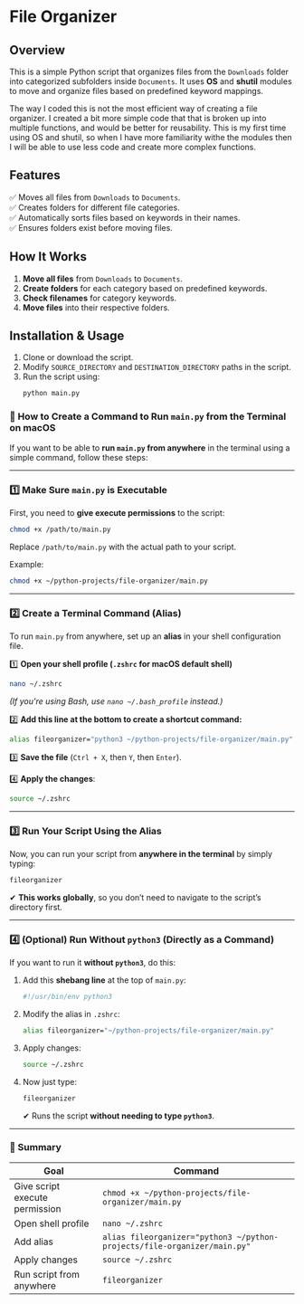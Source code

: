 # File Organizer

## Overview

This is a simple Python script that organizes files from the `Downloads` folder into categorized subfolders inside `Documents`. It uses **OS** and **shutil** modules to move and organize files based on predefined keyword mappings.

The way I coded this is not the most efficient way of creating a file organizer.
I created a bit more simple code that that is broken up into multiple functions, and would be better for reusability.
This is my first time using OS and shutil, so when I have more familiarity withe the modules then I will be able to use less code and create more complex functions.

## Features

✅ Moves all files from `Downloads` to `Documents`.  
✅ Creates folders for different file categories.  
✅ Automatically sorts files based on keywords in their names.  
✅ Ensures folders exist before moving files.

## How It Works

1. **Move all files** from `Downloads` to `Documents`.
2. **Create folders** for each category based on predefined keywords.
3. **Check filenames** for category keywords.
4. **Move files** into their respective folders.

## Installation & Usage

1. Clone or download the script.
2. Modify `SOURCE_DIRECTORY` and `DESTINATION_DIRECTORY` paths in the script.
3. Run the script using:
   ```sh
   python main.py
   ```

### **🚀 How to Create a Command to Run `main.py` from the Terminal on macOS**

If you want to be able to **run `main.py` from anywhere** in the terminal using a simple command, follow these steps:

---

### **1️⃣ Make Sure `main.py` is Executable**

First, you need to **give execute permissions** to the script:

```sh
chmod +x /path/to/main.py
```

Replace `/path/to/main.py` with the actual path to your script.

Example:

```sh
chmod +x ~/python-projects/file-organizer/main.py
```

---

### **2️⃣ Create a Terminal Command (Alias)**

To run `main.py` from anywhere, set up an **alias** in your shell configuration file.

1️⃣ **Open your shell profile (`.zshrc` for macOS default shell)**

```sh
nano ~/.zshrc
```

_(If you're using Bash, use `nano ~/.bash_profile` instead.)_

2️⃣ **Add this line at the bottom to create a shortcut command:**

```sh
alias fileorganizer="python3 ~/python-projects/file-organizer/main.py"
```

3️⃣ **Save the file** (`Ctrl + X`, then `Y`, then `Enter`).

4️⃣ **Apply the changes**:

```sh
source ~/.zshrc
```

---

### **3️⃣ Run Your Script Using the Alias**

Now, you can run your script from **anywhere in the terminal** by simply typing:

```sh
fileorganizer
```

✔ **This works globally**, so you don’t need to navigate to the script’s directory first.

---

### **4️⃣ (Optional) Run Without `python3` (Directly as a Command)**

If you want to run it **without `python3`**, do this:

1. Add this **shebang line** at the top of `main.py`:
   ```python
   #!/usr/bin/env python3
   ```
2. Modify the alias in `.zshrc`:
   ```sh
   alias fileorganizer="~/python-projects/file-organizer/main.py"
   ```
3. Apply changes:
   ```sh
   source ~/.zshrc
   ```
4. Now just type:
   ```sh
   fileorganizer
   ```
   ✔ Runs the script **without needing to type `python3`**.

---

### **🚀 Summary**

| **Goal**                       | **Command**                                                              |
| ------------------------------ | ------------------------------------------------------------------------ |
| Give script execute permission | `chmod +x ~/python-projects/file-organizer/main.py`                      |
| Open shell profile             | `nano ~/.zshrc`                                                          |
| Add alias                      | `alias fileorganizer="python3 ~/python-projects/file-organizer/main.py"` |
| Apply changes                  | `source ~/.zshrc`                                                        |
| Run script from anywhere       | `fileorganizer`                                                          |
